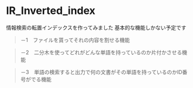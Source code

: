# IR_Inverted_index

情報検索の転置インデックスを作ってみました
基本的な機能しかない予定です

>－1　ファイルを貰ってそれの内容を割せる機能

>－2　二分木を使ってどれがどんな単語を持っているのか片付かさせる機能

>－3　単語の検索すると出力で何の文書がその単語を持っているのかID番号がでる機能
